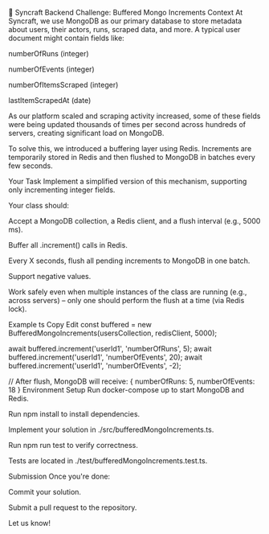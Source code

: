 🔧 Syncraft Backend Challenge: Buffered Mongo Increments
Context
At Syncraft, we use MongoDB as our primary database to store metadata about users, their actors, runs, scraped data, and more. A typical user document might contain fields like:

numberOfRuns (integer)

numberOfEvents (integer)

numberOfItemsScraped (integer)

lastItemScrapedAt (date)

As our platform scaled and scraping activity increased, some of these fields were being updated thousands of times per second across hundreds of servers, creating significant load on MongoDB.

To solve this, we introduced a buffering layer using Redis. Increments are temporarily stored in Redis and then flushed to MongoDB in batches every few seconds.

Your Task
Implement a simplified version of this mechanism, supporting only incrementing integer fields.

Your class should:

Accept a MongoDB collection, a Redis client, and a flush interval (e.g., 5000 ms).

Buffer all .increment() calls in Redis.

Every X seconds, flush all pending increments to MongoDB in one batch.

Support negative values.

Work safely even when multiple instances of the class are running (e.g., across servers) – only one should perform the flush at a time (via Redis lock).

Example
ts
Copy
Edit
const buffered = new BufferedMongoIncrements(usersCollection, redisClient, 5000);

await buffered.increment('userId1', 'numberOfRuns', 5);
await buffered.increment('userId1', 'numberOfEvents', 20);
await buffered.increment('userId1', 'numberOfEvents', -2);

// After flush, MongoDB will receive: { numberOfRuns: 5, numberOfEvents: 18 }
Environment Setup
Run docker-compose up to start MongoDB and Redis.

Run npm install to install dependencies.

Implement your solution in ./src/bufferedMongoIncrements.ts.

Run npm run test to verify correctness.

Tests are located in ./test/bufferedMongoIncrements.test.ts.

Submission
Once you're done:

Commit your solution.

Submit a pull request to the repository.

Let us know!
